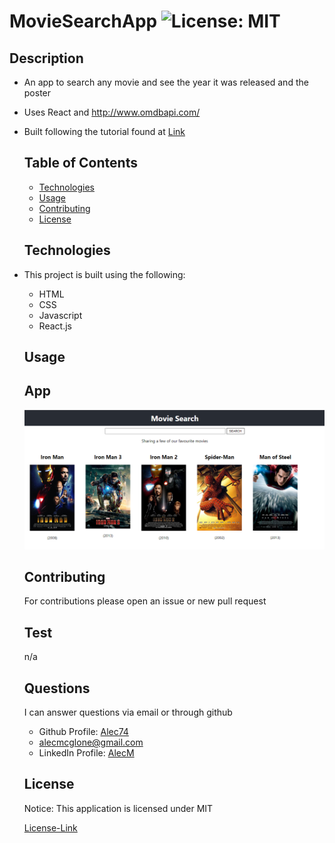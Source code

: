 # MovieSearchApp ![License: MIT](https://img.shields.io/badge/License-MIT-yellow.svg)

  ## Description
* An app to search any movie and see the year it was released and the poster
* Uses React and http://www.omdbapi.com/
* Built following the tutorial found at [Link](https://www.freecodecamp.org/news/how-to-build-a-movie-search-app-using-react-hooks-24eb72ddfaf7/)

  
  
  ## Table of Contents
  * [Technologies](#technologies)
  * [Usage](#usage)
  * [Contributing](#contributing)
  * [License](#license)
  
  ## Technologies

* This project is built using the following:
    * HTML
    * CSS
    * Javascript
    * React.js

  ## Usage

  ## App
  ![image of webpage](./images/mainPage.png)

  ## Contributing

  For contributions please open an issue or new pull request

  ## Test

  n/a
  
  ## Questions

  I can answer questions via email or through github

  * Github Profile: [Alec74](https://github.com/Alec74)
  * alecmcglone@gmail.com
  * LinkedIn Profile: [AlecM](https://www.linkedin.com/in/alec-mcglone-900904206/)
  
  ## License
  Notice: This application is licensed under MIT
  
  [License-Link](./LICENSE)